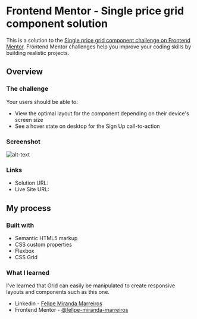 # Frontend Mentor - Single price grid component solution

This is a solution to the [Single price grid component challenge on Frontend Mentor](https://www.frontendmentor.io/challenges/single-price-grid-component-5ce41129d0ff452fec5abbbc). Frontend Mentor challenges help you improve your coding skills by building realistic projects.

## Overview

### The challenge

Your users should be able to:

- View the optimal layout for the component depending on their device's screen size
- See a hover state on desktop for the Sign Up call-to-action

### Screenshot

![alt-text]()

### Links

- Solution URL: []()
- Live Site URL: []()

## My process

### Built with

- Semantic HTML5 markup
- CSS custom properties
- Flexbox
- CSS Grid

### What I learned

I've learned that Grid can easily be manipulated to create responsive layouts and components such as this one.

- Linkedin - [Felipe Miranda Marreiros](https://www.linkedin.com/in/felipe-miranda-marreiros/)
- Frontend Mentor - [@felipe-miranda-marreiros
  ](https://www.frontendmentor.io/profile/felipe-miranda-marreiros)
